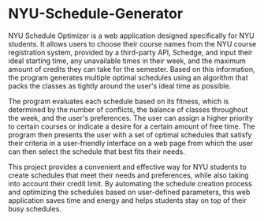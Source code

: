 # NYU-Schedule-Generator

NYU Schedule Optimizer is a web application designed specifically for NYU students. It allows users to choose their course names from the NYU course registration system, provided by a third-party API, Schedge, and input their ideal starting time, any unavailable times in their week, and the maximum amount of credits they can take for the semester. Based on this information, the program generates multiple optimal schedules using an algorithm that packs the classes as tightly around the user's ideal time as possible.

The program evaluates each schedule based on its fitness, which is determined by the number of conflicts, the balance of classes throughout the week, and the user's preferences. The user can assign a higher priority to certain courses or indicate a desire for a certain amount of free time. The program then presents the user with a set of optimal schedules that satisfy their criteria in a user-friendly interface on a web page from which the user can then select the schedule that best fits their needs.

This project provides a convenient and effective way for NYU students to create schedules that meet their needs and preferences, while also taking into account their credit limit. By automating the schedule creation process and optimizing the schedules based on user-defined parameters, this web application saves time and energy and helps students stay on top of their busy schedules.
